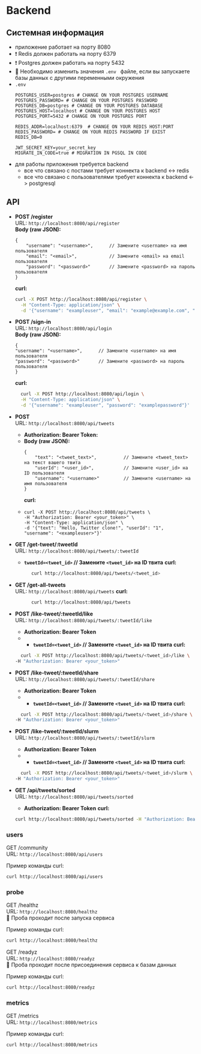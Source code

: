 # Backend

## Системная информация

- приложение работает на порту 8080
- ❗ Redis должен работать на порту 6379
- ❗ Postgres должен работать на порту 5432
- 📌 Необходимо изменить значения `.env ` файле, если вы запускаете базы данных с другими переменными окружения
- `.env`
    ```
  POSTGRES_USER=postgres # CHANGE ON YOUR POSTGRES USERNAME
  POSTGRES_PASSWORD= # CHANGE ON YOUR POSTGRES PASSWORD
  POSTGRES_DB=postgres # CHANGE ON YOUR POSTGRES DATABASE
  POSTGRES_HOST=localhost # CHANGE ON YOUR POSTGRES HOST
  POSTGRES_PORT=5432 # CHANGE ON YOUR POSTGRES PORT
  
  REDIS_ADDR=localhost:6379  # CHANGE ON YOUR REDIS HOST:PORT
  REDIS_PASSWORD= # CHANGE ON YOUR REDIS PASSWORD IF EXIST
  REDIS_DB=0
  
  JWT_SECRET_KEY=your_secret_key
  MIGRATE_IN_CODE=true # MIGRATION IN PGSQL IN CODE
    ```  
- для работы приложения требуется backend
    - все что связано с постами требует коннекта к backend <-> redis
    - все что связано с пользователями требует коннекта к backend <-> postgresql

## API

- **POST /register**  
  URL: `http://localhost:8080/api/register`  
  **Body (raw JSON):**
    ```
    {
        "username": "<username>",      // Замените <username> на имя пользователя
        "email": "<email>",            // Замените <email> на email пользователя
        "password": "<password>"       // Замените <password> на пароль пользователя
    }
    ```

  **сurl:**
  ```bash
  curl -X POST http://localhost:8080/api/register \
    -H "Content-Type: application/json" \
    -d '{"username": "exampleuser", "email": "example@example.com", "password": "examplepassword"}'

- **POST /sign-in**  
  URL: `http://localhost:8080/api/login`  
  **Body (raw JSON):**
    ```
    {
    "username": "<username>",      // Замените <username> на имя пользователя
    "password": "<password>"       // Замените <password> на пароль пользователя
    }
    ```

  **curl:**
  ```bash
    curl -X POST http://localhost:8080/api/login \
    -H "Content-Type: application/json" \
    -d '{"username": "exampleuser", "password": "examplepassword"}'

- **POST**  
  URL: `http://localhost:8080/api/tweets`
    - **Authorization: Bearer Token:**
    - **Body (raw JSON):**
      ```
      {
          "text": "<tweet_text>",          // Замените <tweet_text> на текст вашего твита
          "userId": "<user_id>",           // Замените <user_id> на ID пользователя
          "username": "<username>"         // Замените <username> на имя пользователя
      }
      ```
      **curl:**
    - ```
      curl -X POST http://localhost:8080/api/tweets \
      -H "Authorization: Bearer <your_token>" \
      -H "Content-Type: application/json" \
      -d '{"text": "Hello, Twitter clone!", "userId": "1", "username": "<exampleuser>"}'

- **GET /get-tweet/:tweetId**  
  URL: `http://localhost:8080/api/tweets/:tweetId`
    - **`tweetId=<tweet_id>` // Замените `<tweet_id>` на ID твита**
      **curl:**
  ```bash 
        curl http://localhost:8080/api/tweets/<tweet_id>

- **GET /get-all-tweets**  
  URL: `http://localhost:8080/api/tweets`
  **curl:**
  ```bash 
        curl http://localhost:8080/api/tweets

- **POST /like-tweet/:tweetId/like**  
  URL: `http://localhost:8080/api/tweets/:tweetId/like`
    - **Authorization: Bearer Token**
    -
        - **`tweetId=<tweet_id>` // Замените `<tweet_id>` на ID твита**
          **curl:**
    ```bash         
      curl -X POST http://localhost:8080/api/tweets/<tweet_id>/like \
    -H "Authorization: Bearer <your_token>"
- **POST /like-tweet/:tweetId/share**  
  URL: `http://localhost:8080/api/tweets/:tweetId/share`
    - **Authorization: Bearer Token**
    -
        - **`tweetId=<tweet_id>` // Замените `<tweet_id>` на ID твита**
          **curl:**
    ```bash         
      curl -X POST http://localhost:8080/api/tweets/<tweet_id>/share \
    -H "Authorization: Bearer <your_token>"
- **POST /like-tweet/:tweetId/slurm**  
  URL: `http://localhost:8080/api/tweets/:tweetId/slurm`
    - **Authorization: Bearer Token**
    -
        - **`tweetId=<tweet_id>` // Замените `<tweet_id>` на ID твита**
          **curl:**
    ```bash         
      curl -X POST http://localhost:8080/api/tweets/<tweet_id>/slurm \
    -H "Authorization: Bearer <your_token>"
- **GET /api/tweets/sorted**  
  URL: `http://localhost:8080/api/tweets/sorted`
    - **Authorization: Bearer Token**
      **curl:**
    ```bash 
  curl http://localhost:8080/api/tweets/sorted -H "Authorization: Bearer <your_token>"

### users

GET /community  
URL: `http://localhost:8080/api/users`

Пример команды curl:

```bash
curl http://localhost:8080/api/users
```

### probe

GET /healthz  
URL: `http://localhost:8080/healthz`  
📕 Проба проходит после запуска сервиса

Пример команды curl:

```bash
curl http://localhost:8080/healthz
```

GET /readyz  
URL: `http://localhost:8080/readyz`  
📕 Проба проходит после присоединения сервиса к базам данных

Пример команды curl:

```bash
curl http://localhost:8080/readyz
```

### metrics

GET /metrics  
URL: `http://localhost:8080/metrics`

Пример команды curl:

```bash
curl http://localhost:8080/metrics
```
